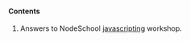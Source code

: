 #### Contents
1. Answers to NodeSchool [javascripting](https://www.github.com/sethvincent/javascripting) workshop.
